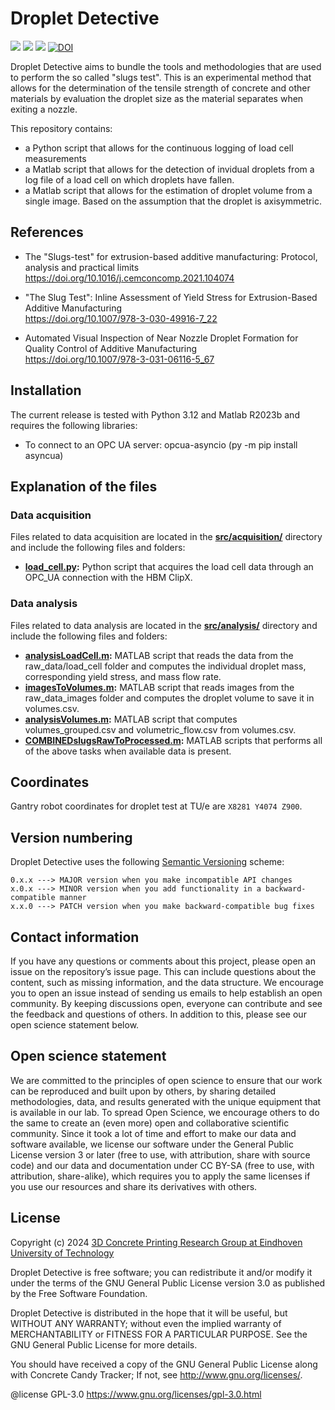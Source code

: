# Droplet Detective

<p align="left"> 
  <img src="https://img.shields.io/github/v/release/3DCP-TUe/DropletDetective?label=stable">
  <img src="https://img.shields.io/github/v/release/3DCP-TUe/DropletDetective?label=latest&include_prereleases">
  <img src="https://img.shields.io/github/license/3DCP-TUe/DropletDetective?">
  <a href="https://zenodo.org/doi/10.5281/zenodo.17278090"><img src="https://zenodo.org/badge/DOI/10.5281/zenodo.17278090.svg" alt="DOI"></a>
</p>

Droplet Detective aims to bundle the tools and methodologies that are used to perform the so called "slugs test". This is an experimental method that allows for the determination of the tensile strength of concrete and other materials by evaluation the droplet size as the material separates when exiting a nozzle. 

This repository contains:
- a Python script that allows for the continuous logging of load cell measurements
- a Matlab script that allows for the detection of invidual droplets from a log file of a load cell on which droplets have fallen.
- a Matlab script that allows for the estimation of droplet volume from a single image. Based on the assumption that the droplet is axisymmetric.

## References 
- The "Slugs-test" for extrusion-based additive manufacturing: Protocol, analysis and practical limits      
https://doi.org/10.1016/j.cemconcomp.2021.104074

- "The Slug Test": Inline Assessment of Yield Stress for Extrusion-Based Additive Manufacturing            
https://doi.org/10.1007/978-3-030-49916-7_22

- Automated Visual Inspection of Near Nozzle Droplet Formation for Quality Control of Additive Manufacturing    
https://doi.org/10.1007/978-3-031-06116-5_67

## Installation

The current release is tested with Python 3.12 and Matlab R2023b and requires the following libraries:
- To connect to an OPC UA server: opcua-asyncio (py -m pip install asyncua)

## Explanation of the files

### Data acquisition

Files related to data acquisition are located in the **[src/acquisition/](src/acquisition/)** directory and include the following files and folders:

- **[load_cell.py](src/acquisition/load_cell.py):** Python script that acquires the load cell data through an OPC_UA connection with the HBM ClipX. 

### Data analysis

Files related to data analysis are located in the **[src/analysis/](src/analysis/)** directory and include the following files and folders:

- **[analysisLoadCell.m](src/analysis/analysisLoadCell.m):** MATLAB script that reads the data from the raw_data/load_cell folder and computes the individual droplet mass, corresponding yield stress, and mass flow rate.
- **[imagesToVolumes.m](src/analysis/imagesToVolumes.m):** MATLAB script that reads images from the raw_data_images folder and computes the droplet volume to save it in volumes.csv.
- **[analysisVolumes.m](src/analysis/analysisVolumes.m):** MATLAB script that computes volumes_grouped.csv and volumetric_flow.csv from volumes.csv.
- **[COMBINEDslugsRawToProcessed.m](src/analysis/COMBINEDslugsRawToProcessed.m):** MATLAB scripts that performs all of the above tasks when available data is present.

## Coordinates

Gantry robot coordinates for droplet test at TU/e are `X8281 Y4074 Z900`.

## Version numbering
Droplet Detective uses the following [Semantic Versioning](https://semver.org/) scheme: 

```
0.x.x ---> MAJOR version when you make incompatible API changes
x.0.x ---> MINOR version when you add functionality in a backward-compatible manner
x.x.0 ---> PATCH version when you make backward-compatible bug fixes
```

## Contact information

If you have any questions or comments about this project, please open an issue on the repository’s issue page. This can include questions about the content, such as missing information, and the data structure. We encourage you to open an issue instead of sending us emails to help establish an open community. By keeping discussions open, everyone can contribute and see the feedback and questions of others. In addition to this, please see our open science statement below.

## Open science statement

We are committed to the principles of open science to ensure that our work can be reproduced and built upon by others, by sharing detailed methodologies, data, and results generated with the unique equipment that is available in our lab. To spread Open Science, we encourage others to do the same to create an (even more) open and collaborative scientific community. 
Since it took a lot of time and effort to make our data and software available, we license our software under the General Public License version 3 or later (free to use, with attribution, share with source code) and our data and documentation under CC BY-SA (free to use, with attribution, share-alike), which requires you to apply the same licenses if you use our resources and share its derivatives with others.

## License

Copyright (c) 2024 [3D Concrete Printing Research Group at Eindhoven University of Technology](https://www.tue.nl/en/research/research-groups/structural-engineering-and-design/3d-concrete-printing)

Droplet Detective is free software; you can redistribute it and/or modify it under the terms of the GNU General Public License version 3.0 as published by the Free Software Foundation. 

Droplet Detective is distributed in the hope that it will be useful, but WITHOUT ANY WARRANTY; without even the implied warranty of MERCHANTABILITY or FITNESS FOR A PARTICULAR PURPOSE. See the GNU General Public License for more details.

You should have received a copy of the GNU General Public License along with Concrete Candy Tracker; If not, see <http://www.gnu.org/licenses/>.

@license GPL-3.0 <https://www.gnu.org/licenses/gpl-3.0.html>
